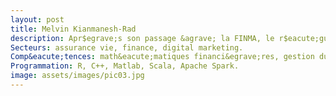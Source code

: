 ```yaml
---
layout: post
title: Melvin Kianmanesh-Rad
description: Apr$egrave;s son passage &agrave; la FINMA, le r$eacute;gulateur financier Suisse l’a recommand&eacute; pour avoir apporte une importante contribution au Swiss Solvency Test, mod$eacute;le standard de gestion du risque appliqu&eacute; par les assurances vie. Il est actuellement en visite scientifique à Microsoft Research, Redmond, Washington, ou il travaille sur des sujets liés aux algorithmes d’optimisation.
Secteurs: assurance vie, finance, digital marketing.
Comp&eacute;tences: math&eacute;matiques financi&egrave;res, gestion du risque, &eacute;chantillonnage, Monte-Carlo et cha&icirc;nes de Markov.
Programmation: R, C++, Matlab, Scala, Apache Spark.
image: assets/images/pic03.jpg
---
```



